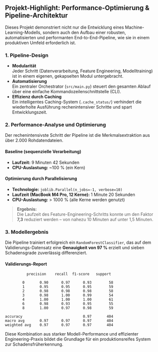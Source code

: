 ## Projekt-Highlight: Performance-Optimierung & Pipeline-Architektur

Dieses Projekt demonstriert nicht nur die Entwicklung eines Machine-Learning-Modells, sondern auch den Aufbau einer robusten, automatisierten und performanten End-to-End-Pipeline, wie sie in einem produktiven Umfeld erforderlich ist.

### 1. Pipeline-Design

- **Modularität**  
  Jeder Schritt (Datenverarbeitung, Feature Engineering, Modelltraining) ist in einem eigenen, gekapselten Modul untergebracht.
- **Automatisierung**  
  Ein zentraler Orchestrator (`src/main.py`) steuert den gesamten Ablauf über eine einfache Kommandozeilenschnittstelle (CLI).
- **Effizienz durch Caching**  
  Ein intelligentes Caching-System (`.cache_status/`) verhindert die wiederholte Ausführung rechenintensiver Schritte und spart Entwicklungszeit.

### 2. Performance-Analyse und Optimierung

Der rechenintensivste Schritt der Pipeline ist die Merkmalsextraktion aus über 2.000 Rohdatendateien.

#### Baseline (sequenzielle Verarbeitung)

- **Laufzeit:** 9 Minuten 42 Sekunden  
- **CPU-Auslastung:** ~100 % (ein Kern)

#### Optimierung durch Parallelisierung

- **Technologie:** `joblib.Parallel(n_jobs=-1, verbose=10)`  
- **Laufzeit (MacBook M4 Pro, 12 Kerne):** 1 Minute 20 Sekunden  
- **CPU-Auslastung:** > 1000 % (alle Kerne werden genutzt)

> **Ergebnis:**  
> Die Laufzeit des Feature-Engineering-Schritts konnte um den Faktor **7,3** reduziert werden – von nahezu 10 Minuten auf unter 1,5 Minuten.

### 3. Modellergebnis

Die Pipeline trainiert erfolgreich ein `RandomForestClassifier`, das auf dem Validierungs-Datensatz eine **Genauigkeit von 97 %** erzielt und sieben Schadensgrade zuverlässig differenziert.

#### Validierungs-Report
```plaintext
          precision    recall  f1-score   support

        0       0.90      0.97      0.93        58
        1       0.95      0.95      0.95        59
        2       0.98      0.98      0.98        58
        3       0.98      1.00      0.99        54
        4       1.00      1.00      1.00        61
        6       0.98      0.93      0.95        55
        8       1.00      0.97      0.98        59

accuracy                            0.97       404
macro avg       0.97      0.97      0.97       404
weighted avg    0.97      0.97      0.97       404
```

Diese Kombination aus starker Modell-Performance und effizienter Engineering-Praxis bildet die Grundlage für ein produktionsreifes System zur Schadensfrüherkennung.
